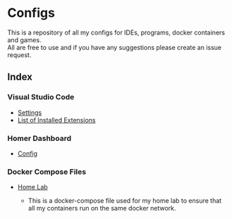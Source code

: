 # Configs

This is a repository of all my configs for IDEs, programs, docker containers and games.  
All are free to use and if you have any suggestions please create an issue request.

## Index

### Visual Studio Code

- [Settings](.vscode/settings.json)
- [List of Installed Extensions](.vscode/List%20of%20Installed%20Extensions.md)

### Homer Dashboard

- [Config](/Homer%20Dashboard/config.yml)

### Docker Compose Files

- [Home Lab](/docker-compose/home-lab.yml)

  - This is a docker-compose file used for my home lab to ensure that all my containers run on the same docker network.
